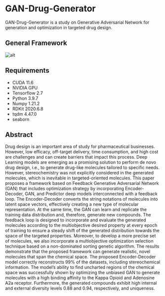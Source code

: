 # GAN-Drug-Generator
GAN-Drug-Generator is a study on Generative Adversarial Network for generation and optimization in targeted drug design.

## General Framework
![alt](https://github.com/larngroup/GAN-Drug-Generator/blob/main/framework.jpg)

## Requirements
*  CUDA 11.6
*  NVIDIA GPU
*  Tensorflow 2.7
*  Python 3.9.7
*  Numpy 1.21.2
*  RDKit 2020.6.8
*  tqdm 4.47.0
*  seaborn

## Abstract 
Drug design is an important area of study for pharmaceutical businesses.
However, low efficacy, off-target delivery, time consumption, and high cost are
challenges and can create barriers that impact this process. Deep Learning models
are emerging as a promising solution to perform de novo drug design, i.e., to
generate drug-like molecules tailored to specific needs. However, stereochemistry
was not explicitly considered in the generated molecules, which is inevitable in
targeted-oriented molecules. This paper proposes a framework based on Feedback
Generative Adversarial Network (GAN) that includes optimization strategy by
incorporating Encoder-Decoder, GAN, and Predictor deep models interconnected
with a feedback loop. The Encoder-Decoder converts the string notations of
molecules into latent space vectors, effectively creating a new type of molecular
representation. At the same time, the GAN can learn and replicate the training
data distribution and, therefore, generate new compounds. The feedback loop is
designed to incorporate and evaluate the generated molecules according to the
multiobjective desired property at every epoch of training to ensure a steady shift
of the generated distribution towards the space of the targeted properties.
Moreover, to develop a more precise set of molecules, we also incorporate a
multiobjective optimization selection technique based on a non-dominated sorting
genetic algorithm. The results demonstrate that the proposed framework can
generate realistic, novel molecules that span the chemical space. The proposed
Encoder-Decoder model correctly reconstructs 99% of the datasets, including
stereochemical information. The model’s ability to find uncharted regions of the
chemical space was successfully shown by optimizing the unbiased GAN to
generate molecules with a high binding affinity to the Kappa Opioid and
Adenosine A2a receptor. Furthermore, the generated compounds exhibit high
internal and external diversity levels 0.88 and 0.94, respectively, and uniqueness.
